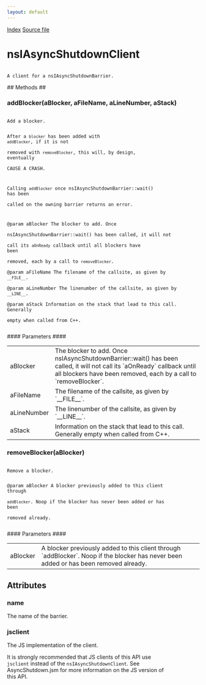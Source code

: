 ```yaml
---
layout: default
---
```

<div id='links'><a href="../index.html">Index</a>
<a href="http://dxr.mozilla.org/mozilla-central/source/toolkit/components/asyncshutdown/nsIAsyncShutdown.idl">Source file</a>
</div>

# nsIAsyncShutdownClient #
<code>  
A client for a nsIAsyncShutdownBarrier.  
  
</code>
## Methods ##

### addBlocker(aBlocker, aFileName, aLineNumber, aStack) ###
<code>  
Add a blocker.  
  
After a `blocker` has been added with `addBlocker`, if it is not  
removed with `removeBlocker`, this will, by design, eventually  
CAUSE A CRASH.  
  
Calling `addBlocker` once nsIAsyncShutdownBarrier::wait() has been  
called on the owning barrier returns an error.  
  
@param aBlocker The blocker to add. Once  
nsIAsyncShutdownBarrier::wait() has been called, it will not  
call its `aOnReady` callback until all blockers have been  
removed, each  by a call to `removeBlocker`.  
@param aFileName The filename of the callsite, as given by `__FILE__`.  
@param aLineNumber The linenumber of the callsite, as given by `__LINE__`.  
@param aStack Information on the stack that lead to this call. Generally  
empty when called from C++.  
  
</code>
#### Parameters ####

<table>

<tr>
<td>aBlocker</td>
<td>The blocker to add. Once  
nsIAsyncShutdownBarrier::wait() has been called, it will not  
call its `aOnReady` callback until all blockers have been  
removed, each  by a call to `removeBlocker`.  
</td>
</tr>

<tr>
<td>aFileName</td>
<td>The filename of the callsite, as given by `__FILE__`.  
</td>
</tr>

<tr>
<td>aLineNumber</td>
<td>The linenumber of the callsite, as given by `__LINE__`.  
</td>
</tr>

<tr>
<td>aStack</td>
<td>Information on the stack that lead to this call. Generally  
empty when called from C++.  
</td>
</tr>

</table>

### removeBlocker(aBlocker) ###
<code>  
Remove a blocker.  
  
@param aBlocker A blocker previously added to this client through  
`addBlocker`. Noop if the blocker has never been added or has been  
removed already.  
  
</code>
#### Parameters ####

<table>

<tr>
<td>aBlocker</td>
<td>A blocker previously added to this client through  
`addBlocker`. Noop if the blocker has never been added or has been  
removed already.  
</td>
</tr>

</table>

## Attributes ##

### name ###
  
The name of the barrier.  
  

### jsclient ###
  
The JS implementation of the client.  
  
It is strongly recommended that JS clients of this API use  
`jsclient` instead of the `nsIAsyncShutdownClient`. See  
AsyncShutdown.jsm for more information on the JS version of  
this API.  
  
